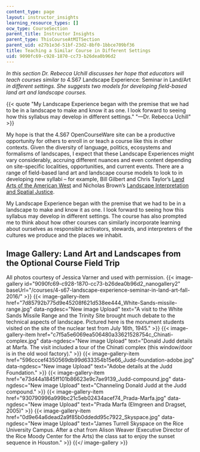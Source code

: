 ```yaml
---
content_type: page
layout: instructor_insights
learning_resource_types: []
ocw_type: CourseSection
parent_title: Instructor Insights
parent_type: ThisCourseAtMITSection
parent_uid: e27b1e3d-51bf-23d2-8bf0-1bbce709bf36
title: Teaching a Similar Course in Different Settings
uid: 9090fc69-c928-1870-cc73-b26dea0b96d2
---
```


_In this section Dr. Rebecca Uchill discusses her hope that educators will teach courses similar to_ 4.S67 Landscape Experience: Seminar in Land/Art _in different settings. She suggests two models for developing field-based land art and landscape courses._

{{< quote "My Landscape Experience began with the premise that we had to be in a landscape to make and know it as one. I look forward to seeing how this syllabus may develop in different settings." "—Dr. Rebecca Uchill" >}}

My hope is that the 4.S67 OpenCourseWare site can be a productive opportunity for others to enroll in or teach a course like this in other contexts. Given the diversity of language, politics, ecosystems and formalisms of landscapes, I expect that these Landscape Experiences might vary considerably, accruing different nuances and even content depending on site-specific localities, opportunities, and current events. There are a range of field-based land art and landscape course models to look to in developing new syllabi – for example, Bill Gilbert and Chris Taylor’s [Land Arts of the American West](https://utpress.utexas.edu/books/taylan) and Nicholas Brown’s [Landscape Interpretation and Spatial Justice](http://interpretationspatialjustice.tumblr.com/description).

My Landscape Experience began with the premise that we had to be in a landscape to make and know it as one. I look forward to seeing how this syllabus may develop in different settings. The course has also prompted me to think about how other courses can similarly incorporate learning about ourselves as responsible activators, stewards, and interpreters of the cultures we produce and the places we inhabit.

Image Gallery: Land Art and Landscapes from the Optional Course Field Trip
--------------------------------------------------------------------------

All photos courtesy of Jessica Varner and used with permission.
{{< image-gallery id="9090fc69-c928-1870-cc73-b26dea0b96d2_nanogallery2" baseUrl="/courses/4-s67-landscape-experience-seminar-in-land-art-fall-2016/" >}}
{{< image-gallery-item href="7d85792b775d9e45208f621d538ee444_White-Sands-missile-range.jpg" data-ngdesc="New image Upload" text="A visit to the White Sands Missile Range and the Trinity Site brought much debate to the technical aspects of landscape. Pictured here is the monument students visited on the site of the nuclear test from July 16th, 1945." >}}
{{< image-gallery-item href="c7f5a5e6069ea506480a33621528754c_Chinati-complex.jpg" data-ngdesc="New image Upload" text="Donald Judd details at Marfa. The visit included a tour of the Chinati complex (this window/door is in the old wool factory)." >}}
{{< image-gallery-item href="596cccef4350569db99d633354b15e66_Judd-foundation-adobe.jpg" data-ngdesc="New image Upload" text="Adobe details at the Judd Foundation." >}}
{{< image-gallery-item href="e73d44a1845ff101b86623e9c7ae9139_Judd-compound.jpg" data-ngdesc="New image Upload" text="Channeling Donald Judd at the Judd compound." >}}
{{< image-gallery-item href="930790996a999bc21c5eb02434acef74_Prada-Marfa.jpg" data-ngdesc="New image Upload" text="Prada Marfa (Elmgreen and Dragset, 2005)" >}}
{{< image-gallery-item href="0d9e64a6dead2a9f85b0ddedd95c7922_Skyspace.jpg" data-ngdesc="New image Upload" text="James Turrell Skyspace on the Rice University Campus. After a chat from Alison Weaver (Executive Director of the Rice Moody Center for the Arts) the class sat to enjoy the sunset sequence in Houston." >}}
{{</ image-gallery >}}